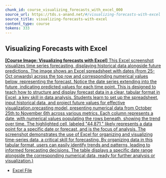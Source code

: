 ```yaml
---
chunk_id: course_visualizing_forecasts_with_excel_000
source_url: https://tds.s-anand.net/#/visualizing-forecasts-with-excel
source_title: visualizing-forecasts-with-excel
content_type: course
tokens: 333
---
```


## Visualizing Forecasts with Excel

[**[Course Image: Visualizing forecasts with Excel]** This Excel screenshot visualizes time series forecasting, displaying historical data alongside future predictions. The image shows an Excel spreadsheet with dates (from 25-Oct onwards) across the top row and corresponding numerical values below, representing the forecast. Notice the date series extending into the future, indicating predicted values for each time point. This is designed to teach how to structure and display forecast data in a clear, tabular format in Excel, a key skill in data analysis. Students learn to set up the spreadsheet, input historical data, and project future values for effective visualization.orecasting model, presenting numerical data from October 25th to November 6th across various metrics. Each column represents a date, with numerical values populating the rows beneath, showing the trend over time. The highlighted cell, labeled "44,871," likely represents a data point for a specific date or forecast, and is the focus of analysis. The screenshot demonstrates the use of Excel for organizing and visualizing time-series data, a critical skill for forecasting. By organizing data in this tabular format, users can easily identify trends and patterns, leading to informed forecasting decisions. The table displays a specific date range alongside the corresponding numerical data, ready for further analysis or visualization.)](https://youtu.be/judFpVgfsV4)

- [Excel File](https://docs.google.com/spreadsheets/d/1a6cSbmZKjX_ZzBsWWrPQwU_4KgRNMwc0/view#gid=1138079165)

